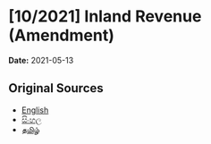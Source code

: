 # [10/2021] Inland Revenue (Amendment)

**Date:** 2021-05-13

## Original Sources

- [English](https://documents.gov.lk/view/acts/2021/5/10-2021_E.pdf)
- [සිංහල](https://documents.gov.lk/view/acts/2021/5/10-2021_S.pdf)
- [தமிழ்](https://documents.gov.lk/view/acts/2021/5/10-2021_T.pdf)
